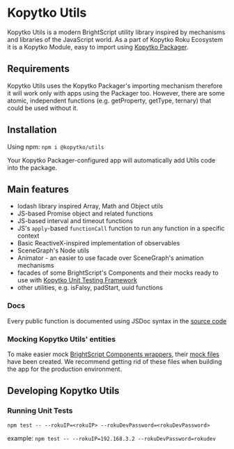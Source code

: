 # Kopytko Utils

Kopytko Utils is a modern BrightScript utility library inspired by mechanisms and libraries of the JavaScript world.
As a part of Kopytko Roku Ecosystem it is a Kopytko Module, easy to import using
[Kopytko Packager](https://github.com/getndazn/kopytko-packager).

## Requirements

Kopytko Utils uses the Kopytko Packager's importing mechanism therefore it will work only with apps using the Packager too.
However, there are some atomic, independent functions (e.g. getProperty, getType, ternary) that could be used without it.

## Installation

Using npm: `npm i @kopytko/utils`

Your Kopytko Packager-configured app will automatically add Utils code into the package.

## Main features

- lodash library inspired Array, Math and Object utils
- JS-based Promise object and related functions
- JS-based interval and timeout functions
- JS's `apply`-based `functionCall` function to run any function in a specific context
- Basic ReactiveX-inspired implementation of observables
- SceneGraph's Node utils
- Animator - an easier to use facade over SceneGraph's animation mechanisms
- facades of some BrightScript's Components and their mocks ready to use with [Kopytko Unit Testing Framework](https://github.com/getndazn/kopytko-unit-testing-framework)
- other utilities, e.g. isFalsy, padStart, uuid functions

### Docs

Every public function is documented using JSDoc syntax in the [source code](/src/components)


### Mocking Kopytko Utils' entities

To make easier mock [BrightScript Components wrappers](src/components/rokuComponents), their
[mock files](src/components/rokuComponents/_mocks) have been created. We recommend getting rid of these files when
building the app for the production environment.


## Developing Kopytko Utils

### Running Unit Tests
```shell
npm test -- --rokuIP=<rokuIP> --rokuDevPassword=<rokuDevPassword>
```
example: `npm test -- --rokuIP=192.168.3.2 --rokuDevPassword=rokudev`
